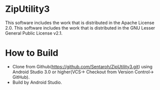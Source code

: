 # ZipUtility3

This software includes the work that is distributed in the Apache License 2.0.
This software includes the work that is distributed in the GNU Lesser General Public License v2.1.

# How to Build

- Clone from Github(https://github.com/Sentaroh/ZipUtility3.git) using Android Studio 3.0 or higher(VCS-> Checkout from Version Control-> GitHub).
- Build by Android Studio.